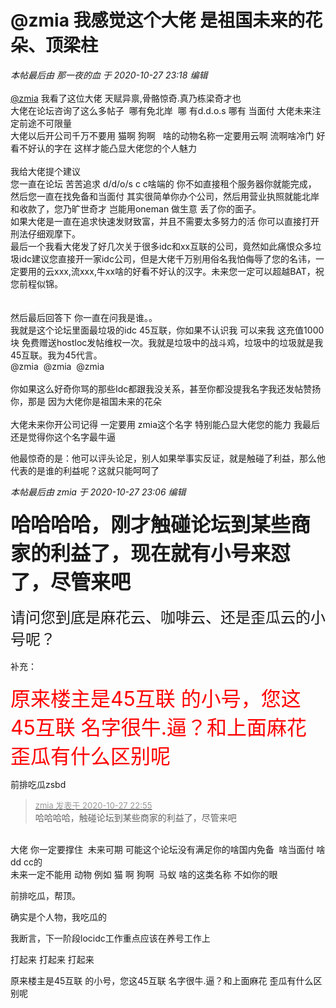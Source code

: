 # @zmia 我感觉这个大佬 是祖国未来的花朵、顶梁柱


<i class="pstatus"> 本帖最后由 那一夜的血 于 2020-10-27 23:18 编辑 </i><br />
<br />
<img src="static/image/smiley/default/lol.gif" smilieid="12" border="0" alt="" /><a href="https://www.hostloc.com/home.php?mod=space&amp;uid=43882" target="_blank">@zmia</a> 我看了这位大佬 天赋异禀,骨骼惊奇.真乃栋梁奇才也<br />
大佬在论坛咨询了这么多帖子&nbsp;&nbsp;哪有免北岸&nbsp;&nbsp;哪 有d.d.o.s 哪有 当面付 大佬未来注定前途不可限量<br />
大佬以后开公司千万不要用 猫啊 狗啊&nbsp; &nbsp;啥的动物名称一定要用云啊 流啊啥冷门 好看不好认的字在 这样才能凸显大佬您的个人魅力<br />
<br />
我给大佬提个建议 <br />
您一直在论坛 苦苦追求 d/d/o/s c c啥端的 你不如直接租个服务器你就能完成，<br />
然后您一直在找免备和当面付 其实很简单你办个公司，然后用营业执照就能北岸和收款了，您乃旷世奇才 岂能用oneman 做生意 丢了你的面子。<br />
如果大佬是一直在追求快速发财致富，并且不需要太多努力的活 你可以直接打开刑法仔细观摩下。<br />
最后一个我看大佬发了好几次关于很多idc和xx互联的公司，竟然如此痛恨众多垃圾idc建议您直接开一家idc公司，但是大佬千万别用俗名我怕侮辱了您的名讳，一定要用的云xxx,流xxx,牛xx啥的好看不好认的汉字。未来您一定可以超越BAT，祝您前程似锦。<br />
<br />
<br />
然后最后回答下 你一直在问我是谁。。<br />
我就是这个论坛里面最垃圾的idc 45互联，你如果不认识我 可以来我 这充值1000块 免费赠送hostloc发帖维权一次。我就是垃圾中的战斗鸡，垃圾中的垃圾就是我 45互联。我为45代言。<br />
@zmia&nbsp;&nbsp;@zmia&nbsp;&nbsp;@zmia<br />
<br />
你如果这么好奇你骂的那些Idc都跟我没关系，甚至你都没提我名字我还发帖赞扬你，那是 因为大佬你是祖国未来的花朵<br />
<br />
大佬未来你开公司记得 一定要用 zmia这个名字 特别能凸显大佬您的能力 我最后还是觉得你这个名字最牛逼

他最惊奇的是：他可以评头论足，别人如果举事实反证，就是触碰了利益，那么他代表的是谁的利益呢？这就只能呵呵了

<i class="pstatus"> 本帖最后由 zmia 于 2020-10-27 23:06 编辑 </i><br />
<br />
<font size="6"><strong>哈哈哈哈，刚才触碰论坛到某些商家的利益了，现在就有小号来怼了，尽管来吧</strong></font><br />
<br />
<font size="6"><font size="5">请问您到底是麻花云、咖啡云、还是歪瓜云的小号呢？</font></font><br />
<br />
补充：<br />
<br />
<font size="6"><font color="Red">原来楼主是45互联 的小号，您这45互联 名字很牛.逼？和上面麻花 歪瓜有什么区别呢</font></font>

前排吃瓜zsbd

<div class="quote"><blockquote><font size="2"><a href="https://www.hostloc.com/forum.php?mod=redirect&amp;goto=findpost&amp;pid=9361766&amp;ptid=759189" target="_blank"><font color="#999999">zmia 发表于 2020-10-27 22:55</font></a></font><br />
哈哈哈哈，触碰论坛到某些商家的利益了，尽管来吧</blockquote></div><br />
大佬 你一定要撑住&nbsp;&nbsp;未来可期 可能这个论坛没有满足你的啥国内免备&nbsp;&nbsp;啥当面付 啥dd cc的<br />
未来一定不能用 动物 例如 猫 啊 狗啊&nbsp;&nbsp;马蚁 啥的这类名称 不如你的眼

前排吃瓜，帮顶。<img src="static/image/smiley/yct/022.gif" smilieid="42" border="0" alt="" />

确实是个人物，我吃瓜的<img src="static/image/smiley/yct/010.gif" smilieid="41" border="0" alt="" />

我断言，下一阶段locidc工作重点应该在养号工作上

打起来 打起来 打起来 

原来楼主是45互联 的小号，您这45互联 名字很牛.逼？和上面麻花 歪瓜有什么区别呢
